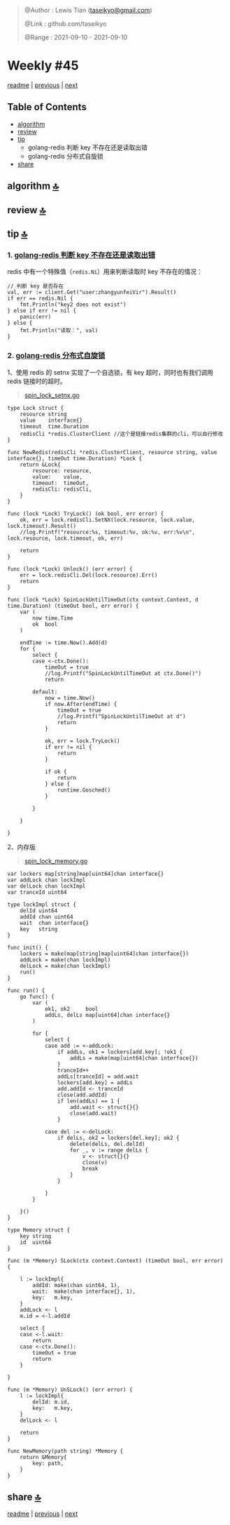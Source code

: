 > @Author  : Lewis Tian (taseikyo@gmail.com)
>
> @Link    : github.com/taseikyo
>
> @Range   : 2021-09-10 - 2021-09-10

# Weekly #45

[readme](../README.md) | [previous](202109W1.md) | [next](202109W3.md)

## Table of Contents

- [algorithm](#algorithm-)
- [review](#review-)
- [tip](#tip-)
    - golang-redis 判断 key 不存在还是读取出错
    - golang-redis 分布式自旋锁
- [share](#share-)

## algorithm [🔝](#weekly-45)

## review [🔝](#weekly-45)

## tip [🔝](#weekly-45)

### 1. [golang-redis 判断 key 不存在还是读取出错](https://cloud.tencent.com/developer/article/1608750)

redis 中有一个特殊值（`redis.Ni`）用来判断读取时 key 不存在的情况：

```golang
// 判断 key 是否存在
val, err := client.Get("user:zhangyunfeiVir").Result()
if err == redis.Nil {
    fmt.Println("key2 does not exist")
} else if err != nil {
    panic(err)
} else {
    fmt.Println("读取：", val)
}
```

### 2. [golang-redis 分布式自旋锁](https://www.codeleading.com/article/73952735728/)

1、使用 redis 的 setnx 实现了一个自选锁，有 key 超时，同时也有我们调用 redis 链接时的超时。

> [spin_lock_setnx.go](../code/spin_lock_setnx.go)

```golang
type Lock struct {
    resource string
    value    interface{}
    timeout  time.Duration
    redisCli *redis.ClusterClient //这个是链接redis集群的cli，可以自行修改
}

func NewRedis(redisCli *redis.ClusterClient, resource string, value interface{}, timeOut time.Duration) *Lock {
    return &Lock{
        resource: resource,
        value:    value,
        timeout:  timeOut,
        redisCli: redisCli,
    }
}

func (lock *Lock) TryLock() (ok bool, err error) {
    ok, err = lock.redisCli.SetNX(lock.resource, lock.value, lock.timeout).Result()
    //log.Printf("resource:%s, timeout:%v, ok:%v, err:%v\n", lock.resource, lock.timeout, ok, err)

    return
}

func (lock *Lock) Unlock() (err error) {
    err = lock.redisCli.Del(lock.resource).Err()
    return
}

func (lock *Lock) SpinLockUntilTimeOut(ctx context.Context, d time.Duration) (timeOut bool, err error) {
    var (
        now time.Time
        ok  bool
    )

    endTime := time.Now().Add(d)
    for {
        select {
        case <-ctx.Done():
            timeOut = true
            //log.Printf("SpinLockUntilTimeOut at ctx.Done()")
            return

        default:
            now = time.Now()
            if now.After(endTime) {
                timeOut = true
                //log.Printf("SpinLockUntilTimeOut at d")
                return
            }

            ok, err = lock.TryLock()
            if err != nil {
                return
            }

            if ok {
                return
            } else {
                runtime.Gosched()
            }

        }

    }

}
```

2、内存版

> [spin_lock_memory.go](../code/spin_lock_memory.go)

```golang
var lockers map[string]map[uint64]chan interface{}
var addLock chan lockImpl
var delLock chan lockImpl
var tranceId uint64

type lockImpl struct {
    delId uint64
    addId chan uint64
    wait  chan interface{}
    key   string
}

func init() {
    lockers = make(map[string]map[uint64]chan interface{})
    addLock = make(chan lockImpl)
    delLock = make(chan lockImpl)
    run()
}

func run() {
    go func() {
        var (
            ok1, ok2     bool
            addLs, delLs map[uint64]chan interface{}
        )

        for {
            select {
            case add := <-addLock:
                if addLs, ok1 = lockers[add.key]; !ok1 {
                    addLs = make(map[uint64]chan interface{})
                }
                tranceId++
                addLs[tranceId] = add.wait
                lockers[add.key] = addLs
                add.addId <- tranceId
                close(add.addId)
                if len(addLs) == 1 {
                    add.wait <- struct{}{}
                    close(add.wait)
                }

            case del := <-delLock:
                if delLs, ok2 = lockers[del.key]; ok2 {
                    delete(delLs, del.delId)
                    for _, v := range delLs {
                        v <- struct{}{}
                        close(v)
                        break
                    }
                }

            }
        }

    }()
}

type Memory struct {
    key string
    id  uint64
}

func (m *Memory) SLock(ctx context.Context) (timeOut bool, err error) {

    l := lockImpl{
        addId: make(chan uint64, 1),
        wait:  make(chan interface{}, 1),
        key:   m.key,
    }
    addLock <- l
    m.id = <-l.addId

    select {
    case <-l.wait:
        return
    case <-ctx.Done():
        timeOut = true
        return
    }

}

func (m *Memory) UnSLock() (err error) {
    l := lockImpl{
        delId: m.id,
        key:   m.key,
    }
    delLock <- l

    return
}

func NewMemory(path string) *Memory {
    return &Memory{
        key: path,
    }
}
```


## share [🔝](#weekly-45)

[readme](../README.md) | [previous](202109W1.md) | [next](202109W3.md)

